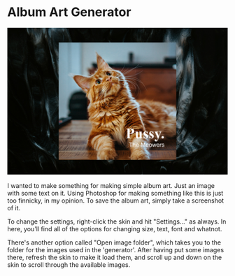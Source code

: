 # Album Art Generator

![Preview](album-art-generator.jpg)

I wanted to make something for making simple album art. Just an image with some text on it. Using Photoshop for making something like this is just too finnicky, in my opinion. To save the album art, simply take a screenshot of it.

To change the settings, right-click the skin and hit "Settings..." as always. In here, you'll find all of the options for changing size, text, font and whatnot.

There's another option called "Open image folder", which takes you to the folder for the images used in the 'generator'. After having put some images there, refresh the skin to make it load them, and scroll up and down on the skin to scroll through the available images.
